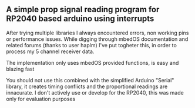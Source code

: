 ## A simple prop signal reading program for RP2040 based arduino using interrupts
After trying multiple libraries I always encountered errors, non working pins or performance issues. 
While digging through mbedOS documentation and related forums (thanks to user haplm) I've put togheter this, in order to process my 5 channel receiver data.

The implementation only uses mbedOS provided functions, is easy and blazing fast

You should not use this combined with the simplified Arduino "Serial" library, it creates timing conflicts and the proportional readings are innacurate.
I don't actively use or develop for the RP2040, this was made only for evaluation purposes
